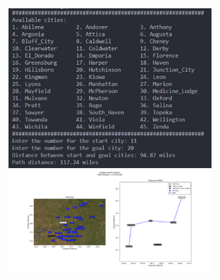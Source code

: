 <img src="https://github.com/nosv1/seagraves_intro_to_ai/blob/master/HW1_GuidedSearch/User%20Inputs.jpg?raw=true" width="400" />

<img src="https://github.com/nosv1/seagraves_intro_to_ai/blob/master/HW1_GuidedSearch/Path.png?raw=true" width="400" />
